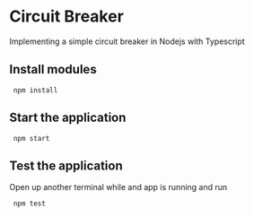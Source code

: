 # Circuit Breaker

Implementing a simple circuit breaker in Nodejs with Typescript

## Install modules
```
 npm install
```

## Start the application
```
 npm start
```

## Test the application 
Open up another terminal while and app is running and run
```
 npm test
```